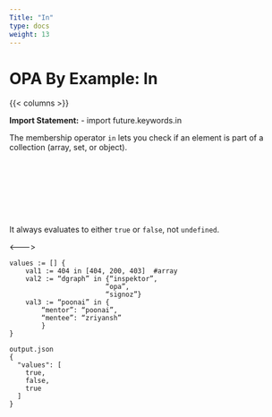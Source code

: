 ```yaml
---
Title: "In"
type: docs
weight: 13
---
```


# OPA By Example: In

{{< columns >}}

**Import Statement:** - import future.keywords.in

The membership operator `in` lets you check if an element is part of a collection (array, set, or object). 

<br><br><br><br><br><br>

It always evaluates to either `true` or `false`, not `undefined`.

<--->

```
values := [] {
    val1 := 404 in [404, 200, 403]	#array
    val2 := “dgraph” in {“inspektor”, 
                        “opa”, 
                        “signoz”}
    val3 := “poonai” in {
        “mentor”: “poonai”, 
        “mentee”: “zriyansh” 
        }
}
```

```
output.json
{
  "values": [
    true,
    false,
    true
  ]
}
```






